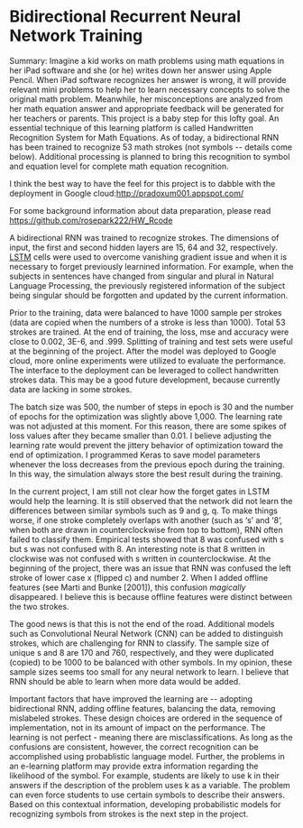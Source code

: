 # Bidirectional Recurrent Neural Network Training 

Summary: Imagine a kid works on math problems using math equations in her iPad software and she (or he) writes down her answer using Apple Pencil. When iPad software recognizes her answer is wrong, it will provide relevant mini problems to help her to learn necessary concepts to solve the original math problem. Meanwhile, her misconceptions are analyzed from her math equation answer and appropriate feedback will be generated for her teachers or parents. This project is a baby step for this lofty goal. An essential technique of this learning platform is called Handwritten Recognition System for Math Equations. As of today, a bidirectional RNN has been trained to recognize 53 math strokes (not symbols -- details come below). Additional processing is planned to bring this recognition to symbol and equation level for complete math equation recognition.

I think the best way to have the feel for this project is to dabble with the deployment in Google cloud:http://pradoxum001.appspot.com/

For some background information about data preparation, please read https://github.com/rosepark222/HW_Rcode

A bidirectional RNN was trained to recognize strokes. The dimensions of input, the first and second hidden layers are 15, 64 and 32, respectively. [LSTM](http://colah.github.io/posts/2015-08-Understanding-LSTMs/) cells were used to overcome vanishing gradient issue and when it is necessary to forget previously learnined information. For example, when the subjects in sentences have changed from singular and plural in Natural Language Processing, the previously registered information of the subject being singular should be forgotten and updated by the current information. 

Prior to the training, data were balanced to have 1000 sample per strokes (data are copied when the numbers of a stroke is less than 1000). Total 53 strokes are trained. At the end of training, the loss, mse and accuracy were close to 0.002, 3E-6, and .999. Splitting of training and test sets were useful at the beginning of the project. After the model was deployed to Google cloud, more online experiments were utilized to evaluate the performance. The interface to the deployment can be leveraged to collect handwritten strokes data. This may be a good future development, because currently data are lacking in some strokes. 

The batch size was 500, the number of steps in epoch is 30 and the number of epochs for the optimization was slightly above 1,000. The learning rate was not adjusted at this moment. For this reason, there are some spikes of loss values after they became smaller than 0.01. I believe adjusting the learning rate would prevent the jittery behavior of optimization toward the end of optimization. I programmed Keras to save model parameters whenever the loss decreases from the previous epoch during the training. In this way, the simulation always store the best result during the training.

In the current project, I am still not clear how the forget gates in LSTM would help the learning. It is still observed that the network did not learn the differences between similar symbols such as 9 and g, q. To make things worse, if one stroke completely overlaps with another (such as ‘s’ and ‘8’, when both are drawn in counterclockwise from top to bottom), RNN often failed to classify them. Empirical tests showed that 8 was confused with s but s was not confused with 8. An interesting note is that 8 written in clockwise was not confused with s written in counterclockwise. At the beginning of the project, there was an issue that RNN was confused the left stroke of lower case x (flipped c) and number 2. When I added offline features (see Marti and Bunke [2001]), this confusion *magically* disappeared. I believe this is because offline features were distinct between the two strokes. 

The good news is that this is not the end of the road. Additional models such as Convolutional Neural Network (CNN) can be added to distinguish strokes, which are challenging for RNN to classify. The sample size of unique s and 8 are 170 and 760, respectively, and they were duplicated (copied) to be 1000 to be balanced with other symbols. In my opinion, these sample sizes seems too small for any neural network to learn. I believe that RNN should be able to learn when more data would be added.  

Important factors that have improved the learning are -- adopting bidirectional RNN, adding offline features, balancing the data, removing mislabeled strokes. These design choices are ordered in the sequence of implementation, not in its amount of impact on the performance. The learning is not perfect - meaning there are misclassifications. As long as the confusions are consistent, however, the correct recognition can be accomplished using probablistic language model. Further, the problems in an e-learning platform may provide extra information regarding the likelihood of the symbol. For example, students are likely to use k in their answers if the description of the problem uses k as a variable. The problem can even force students to use certain symbols to describe their answers. Based on this contextual information, developing probabilistic models for recognizing symbols from strokes is the next step in the project.  

     
